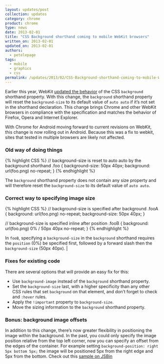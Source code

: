 ```yaml
---
layout: updates/post
collection: updates
category: chrome
product: chrome
type: news
date: 2013-02-01
title: "CSS Background shorthand coming to mobile WebKit browsers"
written_on: 2013-02-01
updated_on: 2013-02-01
authors:
  - petelepage
tags:
  - mobile
  - graphics
  - css
permalink: /updates/2013/02/CSS-Background-shorthand-coming-to-mobile-WebKit-browsers.html
---
```

Earlier this year, WebKit [updated the behavior](https://bugs.webkit.org/show_bug.cgi?id=27577) of the CSS `background` shorthand property.  With this change, the `background` shorthand property will reset the `background-size` to its default value of `auto auto` if it’s not set in the shorthand declaration.  This change brings Chrome and other WebKit browsers in compliance with the specification and matches the behavior of Firefox, Opera and Internet Explorer.

With Chrome for Android moving forward to current revisions on WebKit, this change is now rolling out in Android.  Because this was a fix to webkit, sites that tested in multiple browsers are likely not affected.

### Old way of doing things


{% highlight CSS %}
// background-size is reset to auto auto by the background shorthand
.foo {
  background-size: 50px 40px;
  background: url(foo.png) no-repeat;
}
{% endhighlight %}

The `background` shorthand property does not contain any size property and will therefore reset the `background-size` to its default value of `auto auto`.

### Correct way to specifying image size


{% highlight CSS %}
// background-size is specified after background
.fooA {
  background: url(foo.png) no-repeat;
  background-size: 50px 40px;
}

// background-size is specified inline after position
.fooB {
  background: url(foo.png) 0% / 50px 40px no-repeat;
}
{% endhighlight %}

In `fooB`, specifying a `background-size` in the `background` shorthand requires the `position` (0%) be specified first, followed by a forward slash then the `background-size` (50px 40px). |

### Fixes for existing code

There are several options that will provide an easy fix for this:

* Use `background-image` instead of the `background` shorthand property.
* Set the `background-size` last, with a higher specificity than any other CSS rules that set `background` on that element, and don’t forget to check and `:hover` rules.
* Apply the `!important` property to `background-size`.
* Move the sizing information to the `background` shorthand property.

### Bonus: background image offsets

In addition to this change, there’s now greater flexibility in positioning the image within the background.  In the past, you could only specify the image position relative from the top left corner, now you can specify an offset from the edges of the container.  For example setting `background-position: right 5px bottom 5px;` the image will be positioned 5px from the right edge and 5px from the bottom.  Check out this [sample on JSBin](http://jsbin.com/ixogup/1/edit)
